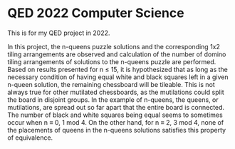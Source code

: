 # QED 2022 Computer Science
This is for my QED project in 2022.

In this project, the n-queens puzzle solutions and the corresponding 1x2 tiling arrangements
are observed and calculation of the number of domino tiling arrangements of solutions to
the n-queens puzzle are performed. Based on results presented for n ≤ 15, it is hypothesized
that as long as the necessary condition of having equal white and black squares left in a
given n-queen solution, the remaining chessboard will be tileable. This is not always true
for other mutilated chessboards, as the mutilations could split the board in disjoint groups.
In the example of n-queens, the queens, or mutilations, are spread out so far apart that the
entire board is connected. The number of black and white squares being equal seems to
sometimes occur when n ≡ 0, 1 mod 4. On the other hand, for n ≡ 2, 3 mod 4, none of the
placements of queens in the n-queens solutions satisfies this property of equivalence.
